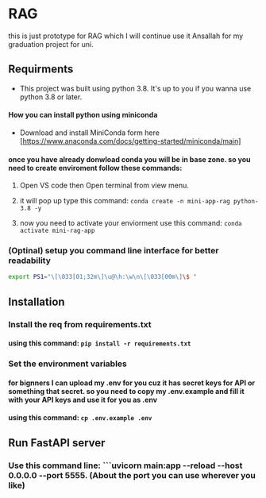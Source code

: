 # RAG

this is just prototype for RAG which I will continue use it Ansallah for my graduation project for uni.

## Requirments

- This project was built using python 3.8. It's up to you if you wanna use python 3.8 or later.

#### How you can install python using miniconda

 - Download and install MiniConda form here [https://www.anaconda.com/docs/getting-started/miniconda/main]


#### once you have already donwload conda you will be in base zone. so you need to create enviroment follow these commands:

1) Open VS code then Open terminal from view menu.

2) it will pop up type this command: ``` conda create -n mini-app-rag python-3.8 -y ```

3) now you need to activate your enviorment use this command: ```conda activate mini-rag-app```

### (Optinal) setup you command line interface for better readability

```bash
export PS1="\[\033[01;32m\]\u@\h:\w\n\[\033[00m\]\$ "
```

## Installation

### Install the req from requirements.txt
#### using this command: ```pip install -r requirements.txt```


### Set the environment variables

#### for bignners I can upload my .env for you cuz it has secret keys for API or something that secret. so you need to copy my .env.example and fill it with your API keys and use it for you as .env

#### using this command: ```cp .env.example .env```

## Run FastAPI server

### Use this command line: ```uvicorn main:app --reload --host 0.0.0.0 --port 5555. (About the port you can use wherever you like)
